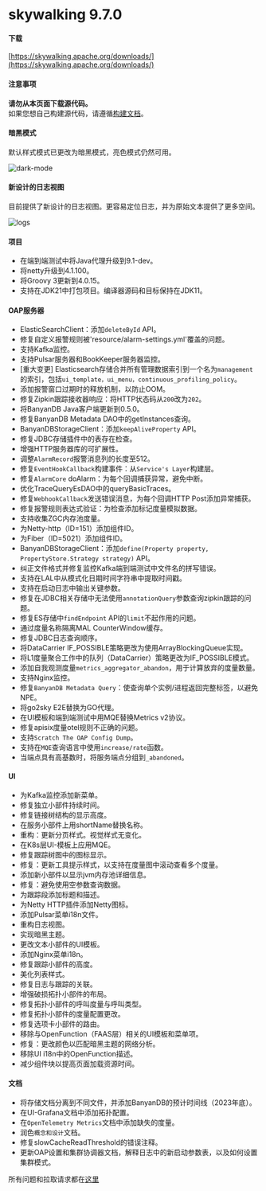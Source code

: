 # skywalking 9.7.0

#### 下载

[https://skywalking.apache.org/downloads/](https://skywalking.apache.org/downloads/)

#### 注意事项

**请勿从本页面下载源代码。**  
如果您想自己构建源代码，请遵循[构建文档](https://github.com/apache/skywalking/tree/master/docs/en/guides/How-to-build.md#build-from-github)。

#### 暗黑模式

默认样式模式已更改为暗黑模式，亮色模式仍然可用。

![dark-mode](https://private-user-images.githubusercontent.com/5441976/286682554-2f986beb-2979-4a9d-8202-9c6f4d1b64a8.png)

#### 新设计的日志视图

目前提供了新设计的日志视图。更容易定位日志，并为原始文本提供了更多空间。

![logs](https://private-user-images.githubusercontent.com/5441976/286682584-f1e19be9-86e5-4dec-b9b7-d61572b9cf27.png)

#### 项目

- 在端到端测试中将Java代理升级到9.1-dev。
- 将netty升级到4.1.100。
- 将Groovy 3更新到4.0.15。
- 支持在JDK21中打包项目。编译器源码和目标保持在JDK11。

#### OAP服务器

- ElasticSearchClient：添加`deleteById` API。
- 修复自定义报警规则被'resource/alarm-settings.yml'覆盖的问题。
- 支持Kafka监控。
- 支持Pulsar服务器和BookKeeper服务器监控。
- [重大变更] Elasticsearch存储合并所有管理数据索引到一个名为`management`的索引，包括`ui_template，ui_menu，continuous_profiling_policy`。
- 添加报警窗口过期时的释放机制，以防止OOM。
- 修复Zipkin跟踪接收器响应：将HTTP状态码从`200`改为`202`。
- 将BanyanDB Java客户端更新到0.5.0。
- 修复BanyanDB Metadata DAO中的getInstances查询。
- BanyanDBStorageClient：添加`keepAliveProperty` API。
- 修复JDBC存储插件中的表存在检查。
- 增强HTTP服务器库的可扩展性。
- 调整`AlarmRecord`报警消息列的长度至512。
- 修复`EventHookCallback`构建事件：从`Service's Layer`构建层。
- 修复`AlarmCore` doAlarm：为每个回调捕获异常，避免中断。
- 优化TraceQueryEsDAO中的queryBasicTraces。
- 修复`WebhookCallback`发送错误消息，为每个回调HTTP Post添加异常捕获。
- 修复报警规则表达式验证：为检查添加标记度量模拟数据。
- 支持收集ZGC内存池度量。
- 为Netty-http（ID=151）添加组件ID。
- 为Fiber（ID=5021）添加组件ID。
- BanyanDBStorageClient：添加`define(Property property, PropertyStore.Strategy strategy)` API。
- 纠正文件格式并修复监控Kafka端到端测试中文件名的拼写错误。
- 支持在LAL中从模式化日期时间字符串中提取时间戳。
- 支持在启动日志中输出关键参数。
- 修复在JDBC相关存储中无法使用`annotationQuery`参数查询zipkin跟踪的问题。
- 修复ES存储中`findEndpoint` API的`limit`不起作用的问题。
- 通过度量名称隔离MAL CounterWindow缓存。
- 修复JDBC日志查询顺序。
- 将DataCarrier IF_POSSIBLE策略更改为使用ArrayBlockingQueue实现。
- 将L1度量聚合工作中的队列（DataCarrier）策略更改为IF_POSSIBLE模式。
- 添加自我观测度量`metrics_aggregator_abandon`，用于计算放弃的度量数量。
- 支持Nginx监控。
- 修复`BanyanDB Metadata Query`：使查询单个实例/进程返回完整标签，以避免NPE。
- 将go2sky E2E替换为GO代理。
- 在UI模板和端到端测试中用MQE替换Metrics v2协议。
- 修复apisix度量otel规则不正确的问题。
- 支持`Scratch The OAP Config Dump`。
- 支持在`MQE`查询语言中使用`increase/rate`函数。
- 当端点具有高基数时，将服务端点分组到`_abandoned`。

#### UI

- 为Kafka监控添加新菜单。
- 修复独立小部件持续时间。
- 修复链接树结构的显示高度。
- 在服务小部件上用shortName替换名称。
- 重构：更新分页样式。视觉样式无变化。
- 在K8s层UI-模板上应用MQE。
- 修复跟踪树图中的图标显示。
- 修复：更新工具提示样式，以支持在度量图中滚动查看多个度量。
- 添加新小部件以显示jvm内存池详细信息。
- 修复：避免使用空参数查询数据。
- 为跟踪段添加标题和描述。
- 为Netty HTTP插件添加Netty图标。
- 添加Pulsar菜单i18n文件。
- 重构日志视图。
- 实现暗黑主题。
- 更改文本小部件的UI模板。
- 添加Nginx菜单i18n。
- 修复跟踪小部件的高度。
- 美化列表样式。
- 修复日志与跟踪的关联。
- 增强破损拓扑小部件的布局。
- 修复拓扑小部件的呼叫度量与呼叫类型。
- 修复拓扑小部件的度量配置更改。
- 修复选项卡小部件的路由。
- 移除与OpenFunction（FAAS层）相关的UI模板和菜单项。
- 修复：更改颜色以匹配暗黑主题的网络分析。
- 移除UI i18n中的OpenFunction描述。
- 减少组件块以提高页面加载资源时间。

#### 文档

- 将存储文档分离到不同文件，并添加BanyanDB的预计时间线（2023年底）。
- 在UI-Grafana文档中添加拓扑配置。
- 在`OpenTelemetry Metrics`文档中添加缺失的度量。
- 润色`概念和设计`文档。
- 修复slowCacheReadThreshold的错误注释。
- 更新OAP设置和集群协调器文档，解释日志中的新启动参数表，以及如何设置集群模式。

所有问题和拉取请求都在[这里](https://github.com/apache/skywalking/milestone/193?closed=1)
```